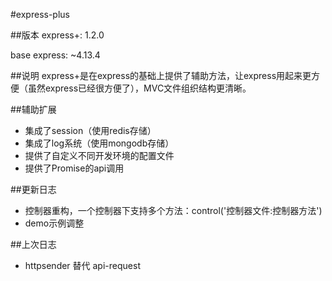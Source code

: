 #express-plus

##版本
express+: 1.2.0

base express: ~4.13.4

##说明
express+是在express的基础上提供了辅助方法，让express用起来更方便（虽然express已经很方便了），MVC文件组织结构更清晰。

##辅助扩展
* 集成了session（使用redis存储）
* 集成了log系统（使用mongodb存储）
* 提供了自定义不同开发环境的配置文件
* 提供了Promise的api调用

##更新日志
* 控制器重构，一个控制器下支持多个方法：control('控制器文件:控制器方法') 
* demo示例调整

##上次日志
* httpsender 替代 api-request



